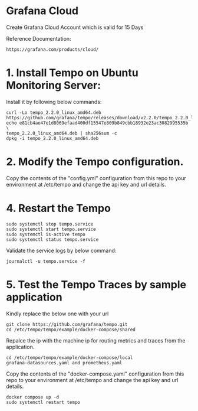 # Grafana Cloud  
Create Grafana Cloud Account which is valid for 15 Days  

Reference Documentation:  

    https://grafana.com/products/cloud/

# 1. Install Tempo on Ubuntu Monitoring Server:   
Install it by following below commands:  

    curl -Lo tempo_2.2.0_linux_amd64.deb https://github.com/grafana/tempo/releases/download/v2.2.0/tempo_2.2.0_linux_amd64.deb
    echo e81cb4ae47e1d8069efaad400df15547e809b849cbb18932e23ac3082995535b \
    tempo_2.2.0_linux_amd64.deb | sha256sum -c
    dpkg -i tempo_2.2.0_linux_amd64.deb

# 2. Modify the Tempo configuration.

Copy the contents of the "config.yml" configuration from this repo to your environment at /etc/tempo and change the api key and url details.

# 4. Restart the Tempo

    sudo systemctl stop tempo.service
    sudo systemctl start tempo.service
    sudo systemctl is-active tempo
    sudo systemctl status tempo.service

Validate the service logs by below command:

    journalctl -u tempo.service -f

# 5. Test the Tempo Traces by sample application  

Kindly replace the below one with your url  

    git clone https://github.com/grafana/tempo.git
    cd /etc/tempo/tempo/example/docker-compose/shared
Repalce the ip with the machine ip for routing metrics and traces from the application.

    cd /etc/tempo/tempo/example/docker-compose/local
    grafana-datasources.yaml and prometheus.yaml

Copy the contents of the "docker-compose.yaml" configuration from this repo to your environment at /etc/tempo and change the api key and url details.

    docker compose up -d
    sudo systemctl restart tempo
